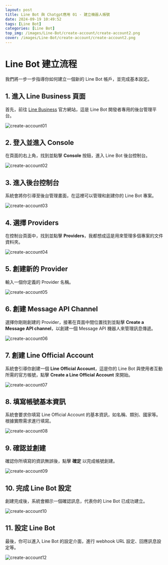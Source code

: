 ```yaml
---
layout: post
title: Line Bot 與 Chatgpt應用 01 - 建立機器人帳號
date: 2024-09-19 10:49:52
tags: [Line Bot]
categories: [Line Bot]
top_img: /images/Line-Bot/create-account/create-account2.png
cover: /images/Line-Bot/create-account/create-account2.png
---
```


# Line Bot 建立流程

我們將一步一步指導你如何建立一個新的 Line Bot 帳戶，並完成基本設定。

## 1. 進入 Line Business 頁面

首先，前往 [Line Business](https://developers.line.biz/en/?status=success) 官方網站，這是 Line Bot 開發者專用的後台管理平台。

![create-account01](../images/Line-Bot/create-account/create-account1.png)

## 2. 登入並進入 Console

在頁面的右上角，找到並點擊 **Console** 按鈕，進入 Line Bot 後台控制台。

![create-account02](/images/Line-Bot/create-account/create-account2.png)

## 3. 進入後台控制台

系統會將你引導至後台管理畫面，在這裡可以管理和創建你的 Line Bot 專案。

![create-account03](/images/Line-Bot/create-account/create-account3.png)

## 4. 選擇 Providers

在控制台頁面中，找到並點擊 **Providers**，我都想成這是用來管理多個專案的文件資料夾。

![create-account04](/images/Line-Bot/create-account/create-account4.png)

## 5. 創建新的 Provider

輸入一個你定義的 Provider 名稱。

![create-account05](/images/Line-Bot/create-account/create-account5.png)

## 6. 創建 Message API Channel

選擇你剛剛創建的 Provider，接著在頁面中間位置找到並點擊 **Create a Message API channel**，以創建一個 Message API 機器人來管理訊息傳遞。

![create-account06](/images/Line-Bot/create-account/create-account6.png)

## 7. 創建 Line Official Account

系統會引導你創建一個 **Line Official Account**，這是你的 Line Bot 與使用者互動所需的官方帳號，點擊 **Create a Line Official Account** 來開始。

![create-account07](/images/Line-Bot/create-account/create-account7.png)

## 8. 填寫帳號基本資訊

系統會要求你填寫 Line Official Account 的基本資訊，如名稱、類別、國家等。根據實際需求進行填寫。

![create-account08](/images/Line-Bot/create-account/create-account8.png)

## 9. 確認並創建

確認你所填寫的資訊無誤後，點擊 **確定** 以完成帳號創建。

![create-account09](/images/Line-Bot/create-account/create-account9.png)

## 10. 完成 Line Bot 設定

創建完成後，系統會顯示一個確認訊息，代表你的 Line Bot 已成功建立。

![create-account10](/images/Line-Bot/create-account/create-account10.png)

## 11. 設定 Line Bot

最後，你可以進入 Line Bot 的設定介面，進行 webhook URL 設定、回應訊息設定等。

![create-account12](/images/Line-Bot/create-account/create-account11.png)

